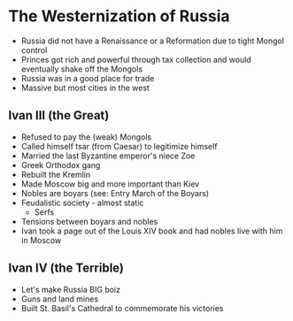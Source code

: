 # The Westernization of Russia

* Russia did not have a Renaissance or a Reformation due to tight Mongol control
* Princes got rich and powerful through tax collection and would eventually shake off the Mongols
* Russia was in a good place for trade
* Massive but most cities in the west

## Ivan III (the Great)

* Refused to pay the (weak) Mongols
* Called himself tsar (from Caesar) to legitimize himself
* Married the last Byzantine emperor's niece Zoe
* Greek Orthodox gang
* Rebuilt the Kremlin
* Made Moscow big and more important than Kiev
* Nobles are boyars (see: Entry March of the Boyars)
* Feudalistic society - almost static
  * Serfs
* Tensions between boyars and nobles
* Ivan took a page out of the Louis XIV book and had nobles live with him in Moscow

## Ivan IV (the Terrible)

* Let's make Russia BIG boiz
* Guns and land mines
* Built St. Basil's Cathedral to commemorate his victories
